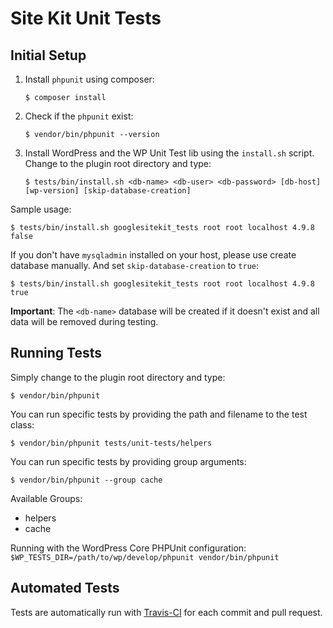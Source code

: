 # Site Kit Unit Tests

## Initial Setup

1) Install `phpunit` using composer:

    ```
    $ composer install
    ```

2) Check if the `phpunit` exist:

    ```
    $ vendor/bin/phpunit --version
    ```

2) Install WordPress and the WP Unit Test lib using the `install.sh` script. Change to the plugin root directory and type:

    ```
    $ tests/bin/install.sh <db-name> <db-user> <db-password> [db-host] [wp-version] [skip-database-creation]
    ```

Sample usage:

    $ tests/bin/install.sh googlesitekit_tests root root localhost 4.9.8 false

If you don't have `mysqladmin` installed on your host, please use create database manually. And set `skip-database-creation` to `true`:

    $ tests/bin/install.sh googlesitekit_tests root root localhost 4.9.8 true


**Important**: The `<db-name>` database will be created if it doesn't exist and all data will be removed during testing.

## Running Tests

Simply change to the plugin root directory and type:

    $ vendor/bin/phpunit

You can run specific tests by providing the path and filename to the test class:

    $ vendor/bin/phpunit tests/unit-tests/helpers

You can run specific tests by providing group arguments:

    $ vendor/bin/phpunit --group cache

Available Groups:

- helpers
- cache

Running with the WordPress Core PHPUnit configuration:
    ```
    $WP_TESTS_DIR=/path/to/wp/develop/phpunit vendor/bin/phpunit
    ```

## Automated Tests

Tests are automatically run with [Travis-CI](https://travis-ci.com/google/site-kit-wp) for each commit and pull request.
